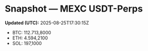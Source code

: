 # Snapshot — MEXC USDT-Perps

**Updated (UTC):** 2025-08-25T17:30:15Z

- BTC: 112.713,8000
- ETH: 4.594,2100
- SOL: 197,1000
